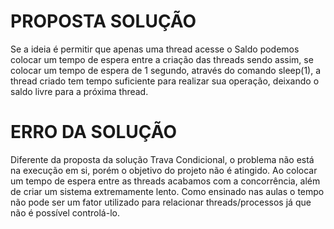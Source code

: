 # PROPOSTA SOLUÇÃO
Se a ideia é permitir que apenas uma thread acesse o Saldo podemos colocar um tempo de espera entre a criação das threads sendo assim, se colocar um tempo de espera de 1 segundo, através do comando sleep(1), a thread criado tem tempo suficiente para realizar sua operação, deixando o saldo livre para a próxima thread.

# ERRO DA SOLUÇÃO
Diferente da proposta da solução Trava Condicional, o problema não está na execução em si, porém o objetivo do projeto não é atingido. Ao colocar um tempo de espera entre as threads acabamos com a concorrência, além de criar um sistema extremamente lento. Como ensinado nas aulas o tempo não pode ser um fator utilizado para relacionar threads/processos já que não é possível controlá-lo.
